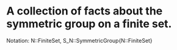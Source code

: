 # A collection of facts about the symmetric group on a finite set.
Notation: N::FiniteSet, S_N::SymmetricGroup{N::FiniteSet}



